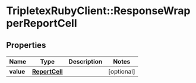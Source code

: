 # TripletexRubyClient::ResponseWrapperReportCell

## Properties
Name | Type | Description | Notes
------------ | ------------- | ------------- | -------------
**value** | [**ReportCell**](ReportCell.md) |  | [optional] 


